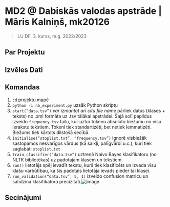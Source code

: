 # MD2 @ Dabiskās valodas apstrāde | Māris Kalniņš, mk20126
> LU DF, 3. kurss, m.g. 2022/2023

## Par Projektu
## Izvēles Dati
## Komandas
1) `cd` projektu mapē
2) `python -i nb_experiment.py` uzsāk Python skriptu
3) `start(“data.tsv”)` *var izmantot arī citu file name* pārliek datus (klases + teksts) no .xml formāta uz .tsv tālākai apstrādei. Šajā solī papildus izveido `frequency.tsv` failu, kur uztur tokenu absolūto biežumu no visu ierakstu tekstiem. Tokeni tiek standartizēti, bet netiek lemmatizēti. Biežums tiek kārtots dilstošā secībā.
4) `initialise(“stoplist.txt”, “frequency.tsv”)` ignorē visbiežāk sastopamos nesvarīgos vārdus (kā saikļi, palīgvārdi u.c.), kuri tiek saglabāti `stoplist.txt`
5) `train_classifier(“data.tsv”)` uztrenē Naivo Bayes klasifikatoru (no NLTK bibliotēkas) uz padotajām klasēm un tekstiem. 
6) `run()` lietotājs spēj ievadīt tekstu, kurš tiek klasificēts un izvada visu klašu varbūtībau, ka šis padotais lietotāja ievads pieder tai klasei.
7) `run_validation(“data.tsv”, 5, 1)` izveido confusion matricu un salīdzina klasifikatora precizitāti.![image](https://github.com/bezgaliba/MD2/assets/74833724/e169c2ab-78d6-4b05-94b4-dabc126ee67a)

## Secinājumi
